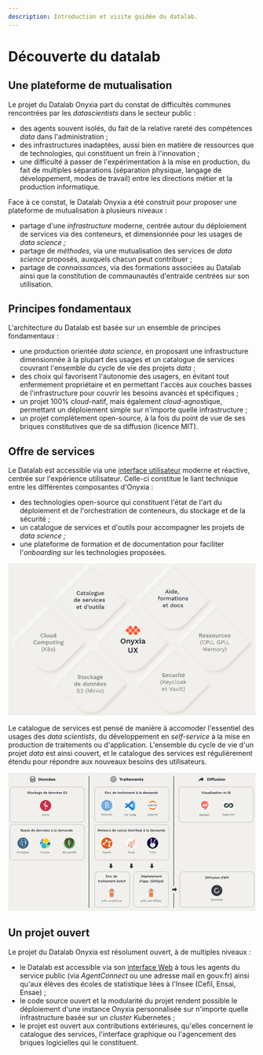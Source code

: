 ```yaml
---
description: Introduction et visite guidée du datalab.
---
```


# Découverte du datalab

## Une plateforme de mutualisation

Le projet du Datalab Onyxia part du constat de difficultés communes rencontrées par les _datascientists_ dans le secteur public :

* des agents souvent isolés, du fait de la relative rareté des compétences _data_ dans l'administration ;
* des infrastructures inadaptées, aussi bien en matière de ressources que de technologies, qui constituent un frein à l'innovation ;
* une difficulté à passer de l'expérimentation à la mise en production, du fait de multiples séparations (séparation physique, langage de développement, modes de travail) entre les directions métier et la production informatique.

Face à ce constat, le Datalab Onyxia a été construit pour proposer une plateforme de mutualisation à plusieurs niveaux :&#x20;

* partage d'une _infrastructure_ moderne, centrée autour du déploiement de services via des conteneurs, et dimensionnée pour les usages de _data science ;_
* partage de _méthodes_, via une mutualisation des services de _data science_ proposés, auxquels chacun peut contribuer ;
* partage de _connaissances_, via des formations associées au Datalab ainsi que la constitution de commaunautés d'entraide centrées sur son utilisation.

## Principes fondamentaux

L'architecture du Datalab est basée sur un ensemble de principes fondamentaux :&#x20;

* une production orientée _data science_, en proposant une infrastructure dimensionnée à la plupart des usages et un catalogue de services couvrant l'ensemble du cycle de vie des projets _data_ ;
* des choix qui favorisent l'autonomie des usagers, en évitant tout enfermement propriétaire et en permettant l'accès aux couches basses de l'infrastructure pour couvrir les besoins avancés et spécifiques ;
* un projet 100% _cloud_-natif, mais également _cloud_-agnostique, permettant un déploiement simple sur n'importe quelle infrastructure ;
* un projet complètement open-source, à la fois du point de vue de ses briques constitutives que de sa diffusion (licence MIT).

## Offre de services

Le Datalab est accessible via une [interface utilisateur](https://datalab.sspcloud.fr/home) moderne et réactive, centrée sur l'expérience utilisateur. Celle-ci constitue le liant technique entre les différentes composantes d'Onyxia :&#x20;

* des technologies open-source qui constituent l'état de l'art du déploiement et de l'orchestration de conteneurs, du stockage et de la sécurité ;
* un catalogue de services et d'outils pour accompagner les projets de _data science ;_
* une plateforme de formation et de documentation pour faciliter l'_onboarding_ sur les technologies proposées.

![Briques fondamentales du Datalab Onyxia](<../../.gitbook/assets/Screenshot from 2021-11-12 21-25-15.png>)

Le catalogue de services est pensé de manière à accomoder l'essentiel des usages des _data scientists_, du développement en _self-service_ à la mise en production de traitements ou d'application. L'ensemble du cycle de vie d'un projet _data_ est ainsi couvert, et le catalogue des services est régulièrement étendu pour répondre aux nouveaux besoins des utilisateurs.

![Un catalogue de services complet pour les projets de data science](<../../.gitbook/assets/Screenshot from 2021-11-12 21-25-27.png>)

## Un projet ouvert

Le projet du Datalab Onyxia est résolument ouvert, à de multiples niveaux :&#x20;

* le Datalab est accessible via son [interface Web](https://datalab.sspcloud.fr) à tous les agents du service public (via _AgentConnect_ ou une adresse mail en gouv.fr) ainsi qu'aux élèves des écoles de statistique liées à l'Insee (Cefil, Ensai, Ensae) ;
* le code source ouvert et la modularité du projet rendent possible le déploiement d'une instance Onyxia personnalisée sur n'importe quelle infrastructure basée sur un _cluster_ Kubernetes ;
* le projet est ouvert aux contributions extérieures, qu'elles concernent le catalogue des services, l'interface graphique ou l'agencement des briques logicielles qui le constituent.
